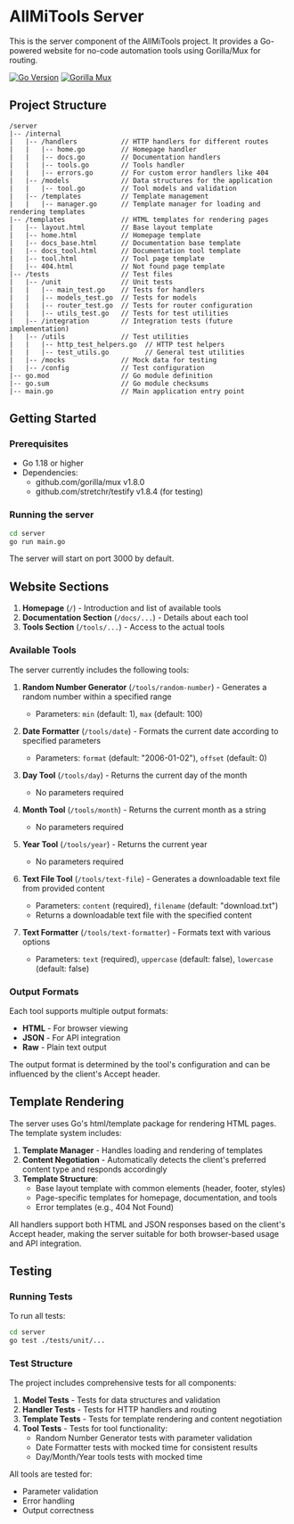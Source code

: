 # AllMiTools Server

This is the server component of the AllMiTools project. It provides a Go-powered website for no-code automation tools using Gorilla/Mux for routing.

[![Go Version](https://img.shields.io/badge/Go-1.18+-00ADD8.svg)](https://golang.org/)
[![Gorilla Mux](https://img.shields.io/badge/Gorilla_Mux-1.8.0-blue.svg)](https://github.com/gorilla/mux)

## Project Structure

```
/server
|-- /internal
|   |-- /handlers           // HTTP handlers for different routes
|   |   |-- home.go         // Homepage handler
|   |   |-- docs.go         // Documentation handlers
|   |   |-- tools.go        // Tools handler
|   |   |-- errors.go       // For custom error handlers like 404
|   |-- /models             // Data structures for the application
|   |   |-- tool.go         // Tool models and validation
|   |-- /templates          // Template management
|   |   |-- manager.go      // Template manager for loading and rendering templates
|-- /templates              // HTML templates for rendering pages
|   |-- layout.html         // Base layout template
|   |-- home.html           // Homepage template
|   |-- docs_base.html      // Documentation base template
|   |-- docs_tool.html      // Documentation tool template
|   |-- tool.html           // Tool page template
|   |-- 404.html            // Not found page template
|-- /tests                  // Test files
|   |-- /unit               // Unit tests
|   |   |-- main_test.go    // Tests for handlers
|   |   |-- models_test.go  // Tests for models
|   |   |-- router_test.go  // Tests for router configuration
|   |   |-- utils_test.go   // Tests for test utilities
|   |-- /integration        // Integration tests (future implementation)
|   |-- /utils              // Test utilities
|   |   |-- http_test_helpers.go  // HTTP test helpers
|   |   |-- test_utils.go         // General test utilities
|   |-- /mocks              // Mock data for testing
|   |-- /config             // Test configuration
|-- go.mod                  // Go module definition
|-- go.sum                  // Go module checksums
|-- main.go                 // Main application entry point
```

## Getting Started

### Prerequisites
- Go 1.18 or higher
- Dependencies:
  - github.com/gorilla/mux v1.8.0
  - github.com/stretchr/testify v1.8.4 (for testing)

### Running the server
```bash
cd server
go run main.go
```

The server will start on port 3000 by default.

## Website Sections

1. **Homepage** (`/`) - Introduction and list of available tools
2. **Documentation Section** (`/docs/...`) - Details about each tool
3. **Tools Section** (`/tools/...`) - Access to the actual tools

### Available Tools

The server currently includes the following tools:

1. **Random Number Generator** (`/tools/random-number`) - Generates a random number within a specified range
   - Parameters: `min` (default: 1), `max` (default: 100)

2. **Date Formatter** (`/tools/date`) - Formats the current date according to specified parameters
   - Parameters: `format` (default: "2006-01-02"), `offset` (default: 0)

3. **Day Tool** (`/tools/day`) - Returns the current day of the month
   - No parameters required

4. **Month Tool** (`/tools/month`) - Returns the current month as a string
   - No parameters required

5. **Year Tool** (`/tools/year`) - Returns the current year
   - No parameters required

6. **Text File Tool** (`/tools/text-file`) - Generates a downloadable text file from provided content
   - Parameters: `content` (required), `filename` (default: "download.txt")
   - Returns a downloadable text file with the specified content

7. **Text Formatter** (`/tools/text-formatter`) - Formats text with various options
   - Parameters: `text` (required), `uppercase` (default: false), `lowercase` (default: false)

### Output Formats

Each tool supports multiple output formats:

- **HTML** - For browser viewing
- **JSON** - For API integration
- **Raw** - Plain text output

The output format is determined by the tool's configuration and can be influenced by the client's Accept header.

## Template Rendering

The server uses Go's html/template package for rendering HTML pages. The template system includes:

1. **Template Manager** - Handles loading and rendering of templates
2. **Content Negotiation** - Automatically detects the client's preferred content type and responds accordingly
3. **Template Structure**:
   - Base layout template with common elements (header, footer, styles)
   - Page-specific templates for homepage, documentation, and tools
   - Error templates (e.g., 404 Not Found)

All handlers support both HTML and JSON responses based on the client's Accept header, making the server suitable for both browser-based usage and API integration.

## Testing

### Running Tests

To run all tests:

```bash
cd server
go test ./tests/unit/...
```

### Test Structure

The project includes comprehensive tests for all components:

1. **Model Tests** - Tests for data structures and validation
2. **Handler Tests** - Tests for HTTP handlers and routing
3. **Template Tests** - Tests for template rendering and content negotiation
4. **Tool Tests** - Tests for tool functionality:
   - Random Number Generator tests with parameter validation
   - Date Formatter tests with mocked time for consistent results
   - Day/Month/Year tools tests with mocked time

All tools are tested for:
- Parameter validation
- Error handling
- Output correctness
